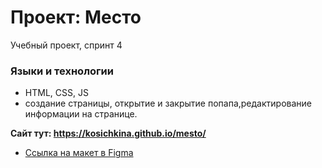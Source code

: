 # Проект: Место
 Учебный проект, спринт 4

### Языки и технологии

*  HTML, CSS, JS
* создание страницы, открытие и закрытие попапа,редактирование информации на странице.

**Сайт тут: https://kosichkina.github.io/mesto/**

* [Ссылка на макет в Figma](https://www.figma.com/file/2cn9N9jSkmxD84oJik7xL7/JavaScript.-Sprint-4?node-id=0%3A1)
